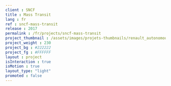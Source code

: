 ```yaml
---
client : SNCF
title : Mass Transit
lang : fr
ref : sncf-mass-transit
release : 2017
permalink : /fr/projects/sncf-mass-transit
project_thumbnail : /assets/images/projets-thumbnails/renault_autonomous_thumb.webp
project_weight : 230
project_bg : #222222
project_fg : #FFFFFF
layout : project
isInteraction : true
isMotion : true
layout_type: "light"
promoted : false
---
```

